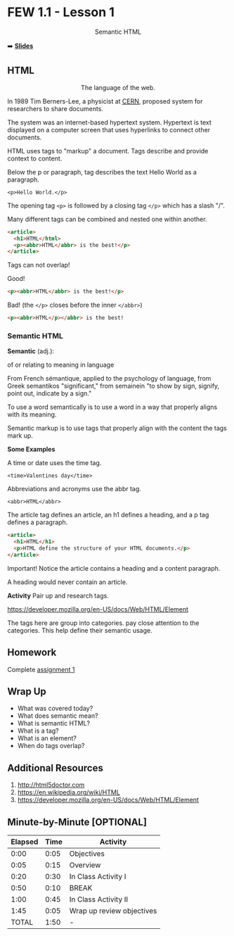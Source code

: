 <!-- .slide: data-background="./Images/header.svg" data-background-repeat="none" data-background-size="40% 40%" data-background-position="center 10%" class="header" -->
# FEW 1.1 - Lesson 1 

<div style="text-align:center">Semantic HTML</div>

<!-- Put a link to the slides so that students can find them -->

➡️ [**Slides**](/Syllabus-Template/Slides/Lesson1.html ':ignore')

<!-- > -->

## HTML

<div style="text-align:center">The language of the web.</div>

<!-- > -->

In 1989 Tim Berners-Lee, a physicist at <a href="/wiki/CERN" title=""><abbr title="European Organization for Nuclear Research">CERN</abbr></a>, proposed system for researchers to share documents. 

<!-- > -->

The system was an internet-based hypertext system. Hypertext is text displayed on a computer screen that uses hyperlinks to connect other documents. 

<!-- > -->

HTML uses tags to "markup" a document. Tags describe and provide context to content. 

Below the p or paragraph, tag describes the text Hello World as a paragraph. 

`<p>Hello World.</p>`

<!-- > -->

The opening tag `<p>` is followed by a closing tag `</p>` which has a slash "/".

<!-- > -->

Many different tags can be combined and nested one within another. 

```HTML
<article>
  <h1>HTML</html>
  <p><abbr>HTML</abbr> is the best!</p>
</article>
```

<!-- > -->

Tags can not overlap!

Good!

```HTML
<p><abbr>HTML</abbr> is the best!</p>
```

Bad! (the `</p>` closes before the inner `</abbr>`)
```HTML
<p><abbr>HTML</p></abbr> is the best!
```

<!-- > -->

### Semantic HTML

<!-- > -->

**Semantic** (adj.):

of or relating to meaning in language

<!-- > -->

From French sémantique, applied to the psychology of language, from Greek semantikos "significant," from semainein "to show by sign, signify, point out, indicate by a sign."

<!-- > -->

To use a word semantically is to use a word in a way that properly aligns with its meaning. 

<!-- > -->

Semantic markup is to use tags that properly align with the content the tags mark up.

<!-- > -->

**Some Examples**

A time or date uses the time tag.

`<time>Valentines day</time>`

Abbreviations and acronyms use the abbr tag.

`<abbr>HTML</abbr>`

<!-- > -->

The article tag defines an article, an h1 defines a heading, and a p tag defines a paragraph.

```HTML
<article>
  <h1>HTML</h1>
  <p>HTML define the structure of your HTML documents.</p>
</article>
```

Important! Notice the article contains a heading and a content paragraph.

A heading would never contain an article.

<!-- > -->

**Activity** Pair up and research tags. 

https://developer.mozilla.org/en-US/docs/Web/HTML/Element

The tags here are group into categories. pay close attention to the categories. This help define their semantic usage. 

<!-- > -->

## Homework 

Complete [assignment 1](../assignments/assignment-01.md)

<!-- > -->

## Wrap Up 

- What was covered today? 
- What does semantic mean? 
- What is semantic HTML?
- What is a tag? 
- What is an element?
- When do tags overlap? 

<!-- > -->

## Additional Resources

1. http://html5doctor.com
1. https://en.wikipedia.org/wiki/HTML
1. https://developer.mozilla.org/en-US/docs/Web/HTML/Element

<!-- > -->

## Minute-by-Minute [OPTIONAL]

| **Elapsed** | **Time**  | **Activity**              |
| ----------- | --------- | ------------------------- |
| 0:00        | 0:05      | Objectives                |
| 0:05        | 0:15      | Overview                  |
| 0:20        | 0:30      | In Class Activity I       |
| 0:50        | 0:10      | BREAK                     |
| 1:00        | 0:45      | In Class Activity II      |
| 1:45        | 0:05      | Wrap up review objectives |
| TOTAL       | 1:50      | -                         |

